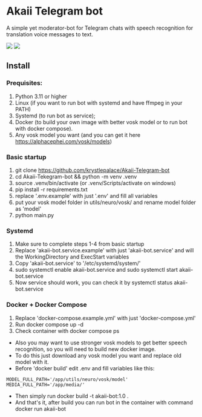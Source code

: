# Akaii Telegram bot
 A simple yet moderator-bot for Telegram chats with speech recognition for translation voice messages to text.


<a href="https://hub.docker.com/r/fubukedev/akaii-bot"><img src="https://img.shields.io/badge/Docker%20Hub-akaii--bot-blue"></a>  [<img src="https://img.shields.io/badge/Telegram-%40akaii__chat__bot-blue">](https://t.me/akaii_chat_bot) 


## Install 

### Prequisites:
1. Python 3.11 or higher
2. Linux (if you want to run bot with systemd and have ffmpeg in your PATH)
3. Systemd (to run bot as service);
4. Docker (to build your own image with better vosk model or to run bot with docker compose).
5. Any vosk model you want (and you can get it here https://alphacephei.com/vosk/models)

### Basic startup
1. git clone https://github.com/krystlepalace/Akaii-Telegram-bot
2. cd Akaii-Tekegram-bot && python -m venv .venv
3. source .venv/bin/activate (or .venv/Scripts/activate on windows)
4. pip install -r requirements.txt
5. replace '.env.example' with just '.env' and fill all variables
6. put your vosk model folder in utils/neuro/vosk/ and rename model folder as 'model'
7. python main.py

### Systemd 
1. Make sure to complete steps 1-4 from basic startup
2. Replace 'akaii-bot.service.example' with just 'akaii-bot.service' and will the WorkingDirectory and ExecStart variables
3. Copy 'akaii-bot.service' to '/etc/systemd/system/'
4. sudo systemctl enable akaii-bot.service and sudo systemctl start akaii-bot.service
5. Now service should work, you can check it by systemctl status akaii-bot.service

### Docker + Docker Compose
1. Replace 'docker-compose.example.yml' with just 'docker-compose.yml'
2. Run docker compose up -d
3. Check container with docker compose ps

 * Also you may want to use stronger vosk models to get better speech recognition, so you will need to build new docker image.
 * To do this just download any vosk model you want and replace old model with it.
 * Before 'docker build' edit .env and fill variables like this:
```
MODEL_FULL_PATH='/app/utils/neuro/vosk/model'
MEDIA_FULL_PATH='/app/media/'
```
 * Then simply run docker build -t akaii-bot:1.0 .
 * And that's it, after build you can run bot in the container with command docker run akaii-bot

